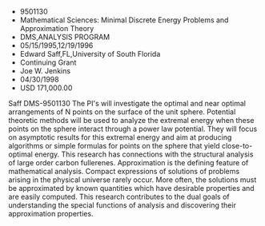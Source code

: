 
* 9501130
* Mathematical Sciences: Minimal Discrete Energy Problems and Approximation Theory
* DMS,ANALYSIS PROGRAM
* 05/15/1995,12/19/1996
* Edward Saff,FL,University of South Florida
* Continuing Grant
* Joe W. Jenkins
* 04/30/1998
* USD 171,000.00

Saff DMS-9501130 The PI's will investigate the optimal and near optimal
arrangements of N points on the surface of the unit sphere. Potential theoretic
methods will be used to analyze the extremal energy when these points on the
sphere interact through a power law potential. They will focus on asymptotic
results for this extremal energy and aim at producing algorithms or simple
formulas for points on the sphere that yield close-to-optimal energy. This
research has connections with the structural analysis of large order carbon
fullerenes. Approximation is the defining feature of mathematical analysis.
Compact expressions of solutions of problems arising in the physical universe
rarely occur. More often, the solutions must be approximated by known quantities
which have desirable properties and are easily computed. This research
contributes to the dual goals of understanding the special functions of analysis
and discovering their approximation properties.
